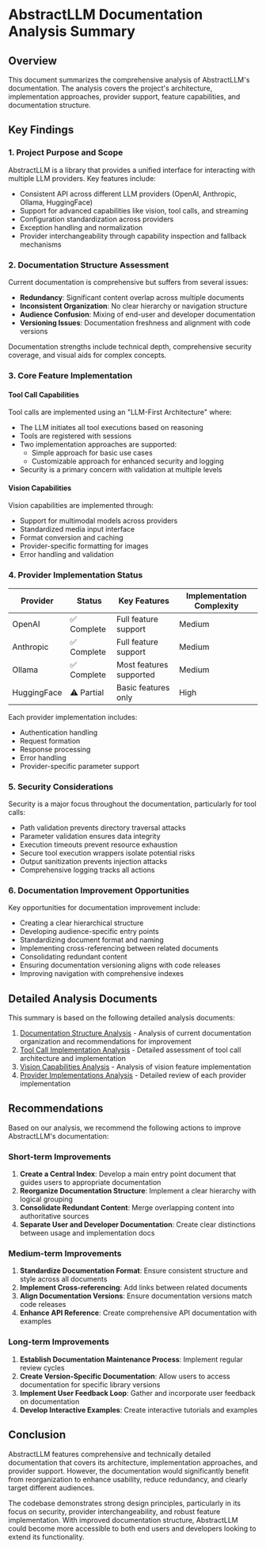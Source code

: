 # AbstractLLM Documentation Analysis Summary

## Overview

This document summarizes the comprehensive analysis of AbstractLLM's documentation. The analysis covers the project's architecture, implementation approaches, provider support, feature capabilities, and documentation structure.

## Key Findings

### 1. Project Purpose and Scope

AbstractLLM is a library that provides a unified interface for interacting with multiple LLM providers. Key features include:

- Consistent API across different LLM providers (OpenAI, Anthropic, Ollama, HuggingFace)
- Support for advanced capabilities like vision, tool calls, and streaming
- Configuration standardization across providers
- Exception handling and normalization
- Provider interchangeability through capability inspection and fallback mechanisms

### 2. Documentation Structure Assessment

Current documentation is comprehensive but suffers from several issues:

- **Redundancy**: Significant content overlap across multiple documents
- **Inconsistent Organization**: No clear hierarchy or navigation structure
- **Audience Confusion**: Mixing of end-user and developer documentation
- **Versioning Issues**: Documentation freshness and alignment with code versions

Documentation strengths include technical depth, comprehensive security coverage, and visual aids for complex concepts.

### 3. Core Feature Implementation

#### Tool Call Capabilities

Tool calls are implemented using an "LLM-First Architecture" where:
- The LLM initiates all tool executions based on reasoning
- Tools are registered with sessions
- Two implementation approaches are supported:
  - Simple approach for basic use cases
  - Customizable approach for enhanced security and logging
- Security is a primary concern with validation at multiple levels

#### Vision Capabilities

Vision capabilities are implemented through:
- Support for multimodal models across providers
- Standardized media input interface
- Format conversion and caching
- Provider-specific formatting for images
- Error handling and validation

### 4. Provider Implementation Status

| Provider | Status | Key Features | Implementation Complexity |
|----------|--------|--------------|--------------------------|
| OpenAI | ✅ Complete | Full feature support | Medium |
| Anthropic | ✅ Complete | Full feature support | Medium |
| Ollama | ✅ Complete | Most features supported | Medium |
| HuggingFace | ⚠️ Partial | Basic features only | High |

Each provider implementation includes:
- Authentication handling
- Request formation
- Response processing
- Error handling
- Provider-specific parameter support

### 5. Security Considerations

Security is a major focus throughout the documentation, particularly for tool calls:
- Path validation prevents directory traversal attacks
- Parameter validation ensures data integrity
- Execution timeouts prevent resource exhaustion
- Secure tool execution wrappers isolate potential risks
- Output sanitization prevents injection attacks
- Comprehensive logging tracks all actions

### 6. Documentation Improvement Opportunities

Key opportunities for documentation improvement include:
- Creating a clear hierarchical structure
- Developing audience-specific entry points
- Standardizing document format and naming
- Implementing cross-referencing between related documents
- Consolidating redundant content
- Ensuring documentation versioning aligns with code releases
- Improving navigation with comprehensive indexes

## Detailed Analysis Documents

This summary is based on the following detailed analysis documents:

1. [Documentation Structure Analysis](documentation_structure.md) - Analysis of current documentation organization and recommendations for improvement
2. [Tool Call Implementation Analysis](tool_call_analysis.md) - Detailed assessment of tool call architecture and implementation
3. [Vision Capabilities Analysis](vision_capabilities_analysis.md) - Analysis of vision feature implementation
4. [Provider Implementations Analysis](provider_implementations.md) - Detailed review of each provider implementation

## Recommendations

Based on our analysis, we recommend the following actions to improve AbstractLLM's documentation:

### Short-term Improvements

1. **Create a Central Index**: Develop a main entry point document that guides users to appropriate documentation
2. **Reorganize Documentation Structure**: Implement a clear hierarchy with logical grouping
3. **Consolidate Redundant Content**: Merge overlapping content into authoritative sources
4. **Separate User and Developer Documentation**: Create clear distinctions between usage and implementation docs

### Medium-term Improvements

1. **Standardize Documentation Format**: Ensure consistent structure and style across all documents
2. **Implement Cross-referencing**: Add links between related documents
3. **Align Documentation Versions**: Ensure documentation versions match code releases
4. **Enhance API Reference**: Create comprehensive API documentation with examples

### Long-term Improvements

1. **Establish Documentation Maintenance Process**: Implement regular review cycles
2. **Create Version-Specific Documentation**: Allow users to access documentation for specific library versions
3. **Implement User Feedback Loop**: Gather and incorporate user feedback on documentation
4. **Develop Interactive Examples**: Create interactive tutorials and examples

## Conclusion

AbstractLLM features comprehensive and technically detailed documentation that covers its architecture, implementation approaches, and provider support. However, the documentation would significantly benefit from reorganization to enhance usability, reduce redundancy, and clearly target different audiences.

The codebase demonstrates strong design principles, particularly in its focus on security, provider interchangeability, and robust feature implementation. With improved documentation structure, AbstractLLM could become more accessible to both end users and developers looking to extend its functionality. 